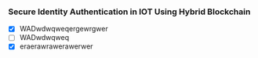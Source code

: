 ### Secure Identity Authentication in IOT Using Hybrid Blockchain 

- [x] WADwdwqweqergewrgwer 
- [ ] WADwdwqweq 
- [x] eraerawrawerawerwer 
